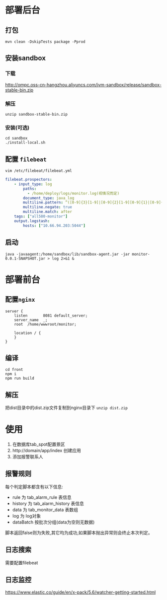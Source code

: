 # 部署后台
## 打包
```
mvn clean -DskipTests package -Pprod
```
## 安装sandbox
### 下载
http://ompc.oss-cn-hangzhou.aliyuncs.com/jvm-sandbox/release/sandbox-stable-bin.zip
### 解压
`unzip sandbox-stable-bin.zip`
### 安装(可选)
```
cd sandbox
./install-local.sh
```
## 配置 `filebeat`
`vim /etc/filebeat/filebeat.yml`

```yaml
filebeat.prospectors:
    - input_type: log
        paths:
          - /home/deploy/logs/monitor.log(视情况而定)
        document_type: java_log
        multiline.pattern: ^([0-9]{3}[1-9]|[0-9]{2}[1-9][0-9]{1}|[0-9]{1}[1-9][0-9]{2}|[1-9][0-9]{3})-(((0[13578]|1[02])-(0[1-9]|[12][0-9]|3[01]))|((0[469]|11)-(0[1-9]|[12][0-9]|30))|(02-(0[1-9]|[1][0-9]|2[0-8])))
        multiline.negate: true
        multiline.match: after
    tags: ["all580-monitor"]
    output.logstash:
        hosts: ["10.66.94.203:5044"]
```
## 启动 
```
java -javaagent:/home/sandbox/lib/sandbox-agent.jar -jar monitor-0.0.1-SNAPSHOT.jar > log 2>&1 &
```

# 部署前台
## 配置`nginx`
```
server {
    listen       8081 default_server;
    server_name  _;
    root  /home/wwwroot/monitor;
    
    location / {
    }                                                                                                                                                                                                                                                                     
}
```
## 编译
```
cd front 
npm i
npm run build
```
## 解压
把dist目录中的dist.zip文件复制到nginx目录下
`unzip dist.zip`

# 使用
1. 在数据库tab_spot配置景区
2. http://domain/app/index 创建应用
3. 添加报警联系人

## 报警规则
每个判定脚本都含有以下信息:
- rule 为 tab_alarm_rule 表信息
- history 为 tab_alarm_history 表信息
- data 为 tab_monitor_data 表数组
- log 为 log对象
- dataBatch 按批次分组(data为空则无数据)

脚本返回false则为失败,其它均为成功,如果脚本抛出异常则会终止本次判定。

## 日志搜索
需要配置filebeat

## 日志监控
https://www.elastic.co/guide/en/x-pack/5.6/watcher-getting-started.html


